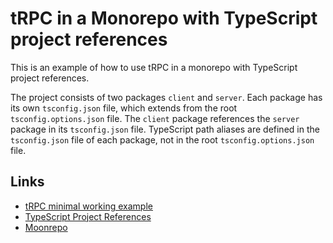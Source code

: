 # tRPC in a Monorepo with TypeScript project references
This is an example of how to use tRPC in a monorepo with TypeScript project references.

The project consists of two packages `client` and `server`. Each package has its own `tsconfig.json` file, which extends from the root `tsconfig.options.json` file. The `client` package references the `server` package in its `tsconfig.json` file. TypeScript path aliases are defined in the `tsconfig.json` file of each package, not in the root `tsconfig.options.json` file. 

## Links
- [tRPC minimal working example](https://github.com/trpc/trpc/tree/main/examples/minimal)
- [TypeScript Project References](https://www.typescriptlang.org/docs/handbook/project-references.html)
- [Moonrepo](https://moonrepo.dev/docs/guides/javascript/typescript-project-refs#importing-source-files-from-local-packages)